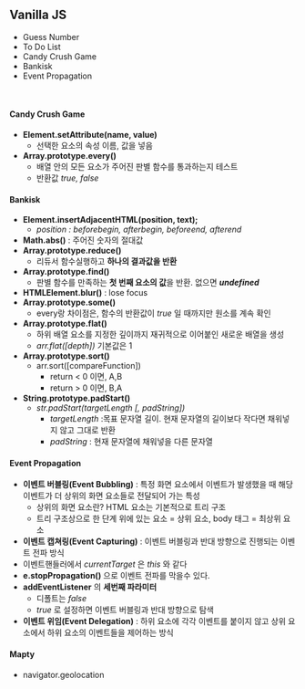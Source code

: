 ## Vanilla JS

- Guess Number
- To Do List
- Candy Crush Game
- Bankisk
- Event Propagation

<br>

#### Candy Crush Game

- **Element.setAttribute(name, value)**
  - 선택한 요소의 속성 이름, 값을 넣음
- **Array.prototype.every()**
  - 배열 안의 모든 요소가 주어진 판별 함수를 통과하는지 테스트
  - 반환값 _true, false_

#### Bankisk

- **Element.insertAdjacentHTML(position, text);**
  - _position : beforebegin, afterbegin, beforeend, afterend_
- **Math.abs()** : 주어진 숫자의 절대값
- **Array.prototype.reduce()**
  - 리듀서 함수실행하고 **하나의 결과값을 반환**
- **Array.prototype.find()**
  - 판별 함수를 만족하는 **첫 번째 요소의 값**을 반환. 없으면 **_undefined_**
- **HTMLElement.blur()** : lose focus
- **Array.prototype.some()**
  - every랑 차이점은, 함수의 반환값이 _true_ 일 때까지만 원소를 계속 확인
- **Array.prototype.flat()**
  - 하위 배열 요소를 지정한 깊이까지 재귀적으로 이어붙인 새로운 배열을 생성
  - _arr.flat([depth])_ 기본값은 1
- **Array.prototype.sort()**
  - arr.sort([compareFunction])
    - return < 0 이면, A,B
    - return > 0 이면, B,A
- **String.prototype.padStart()**
  - _str.padStart(targetLength [, padString])_
    - _targetLength_ :목표 문자열 길이. 현재 문자열의 길이보다 작다면 채워넣지 않고 그대로 반환
    - _padString_ : 현재 문자열에 채워넣을 다른 문자열

#### Event Propagation

- **이벤트 버블링(Event Bubbling)** : 특정 화면 요소에서 이벤트가 발생했을 때 해당 이벤트가 더 상위의 화면 요소들로 전달되어 가는 특성
  - 상위의 화면 요소란? HTML 요소는 기본적으로 트리 구조
  - 트리 구조상으로 한 단계 위에 있는 요소 = 상위 요소, body 태그 = 최상위 요소
- **이벤트 캡쳐링(Event Capturing)** : 이벤트 버블링과 반대 방향으로 진행되는 이벤트 전파 방식
- 이벤트핸들러에서 _currentTarget_ 은 _this_ 와 같다
- **e.stopPropagation()** 으로 이벤트 전파를 막을수 있다.
- **addEventListener** 의 **세번째 파라미터**
  - 디폴트는 _false_
  - _true_ 로 설정하면 이벤트 버블링과 반대 방향으로 탐색
- **이벤트 위임(Event Delegation)** : 하위 요소에 각각 이벤트를 붙이지 않고 상위 요소에서 하위 요소의 이벤트들을 제어하는 방식

#### Mapty

- navigator.geolocation
